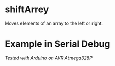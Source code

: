 # shiftArrey
Moves elements of an array to the left or right.

# Example in Serial Debug 
_Tested with Arduino on AVR Atmega328P_

```C++

```
